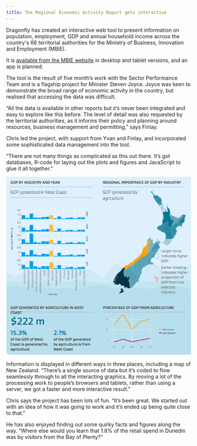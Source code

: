 ```yaml
---
title: The Regional Economic Activity Report gets interactive
---
```


Dragonfly has created an interactive web tool to present information
on population, employment, GDP and annual household income across the
country's 66 territorial authorities for the Ministry of Business,
Innovation and Employment (MBIE). 

It is [available from the MBIE
website](http://www.mbie.govt.nz/info-services/business/business-growth-agenda/regions/interactive-web-tool)
in desktop and tablet versions, and an app is planned.

<!--more-->

The tool is the result of five month’s work with the Sector
Performance Team and is a flagship project for Minister Steven Joyce.
Joyce was keen to demonstrate the broad range of economic activity in
the country, but realised that accessing the data was difficult.

“All the data is available in other reports but it’s never been
integrated and easy to explore like this before. The level of detail
was also requested by the territorial authorities, as it informs their
policy and planning around resources, business management and
permitting,” says Finlay.


Chris led the project, with support from Yvan and Finlay, and
incorporated some sophisticated data management into the tool.

“There are not many things as complicated as this out there. It’s got
databases, R-code for laying out the plots and figures and JavaScript
to glue it all together.”

![](../news/2014-06-11-regional-economic-activity-report-gets-interactive/REAR-screen-shot.jpg)

Information is displayed in different ways in three places, including
a map of New Zealand. “There’s a single source of data but it’s coded
to flow seamlessly through to all the interacting graphics. By moving
a lot of the processing work to people’s browsers and tablets, rather
than using a server, we got a faster and more interactive result.”

Chris says the project has been lots of fun. “It’s been great. We
started out with an idea of how it was going to work and it’s ended up
being quite close to that.”

He has also enjoyed finding out some quirky facts and figures along
the way. “Where else would you learn that 1.8% of the retail spend in
Dunedin was by visitors from the Bay of Plenty?”
